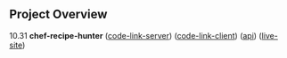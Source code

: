 ## Project Overview
10.31 **chef-recipe-hunter** ([code-link-server](https://github.com/asif93-138/chef-recipe-hunter-server.git)) ([code-link-client](https://github.com/asif93-138/chef-recipe-hunter-client.git)) ([api](https://my-first-server-9sqxo11il-asif93-138.vercel.app/)) ([live-site](https://assignment-chinese-cuisine.web.app/))
